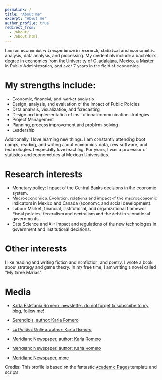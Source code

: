 ```yaml
---
permalink: /
title: "About me"
excerpt: "About me"
author_profile: true
redirect_from: 
  - /about/
  - /about.html
---
```


I am an economist with experience in research, statistical and econometric analysis, data analysis, and processing. My credentials include a bachelor’s degree in economics from the University of Guadalajara, Mexico, a Master in Public Administration, and over 7 years in the field of economics.

# My strengths include:

- Economic, financial, and market analysis
- Design, analysis, and evaluation of the impact of Public Policies
- Data analysis, visualization, and forecasting
- Design and implementation of institutional communication strategies
- Project Management
- Planning, process improvement and problem-solving
- Leadership

Additionally, I love learning new things. I am constantly attending boot camps, reading, and writing about economics, data, new software, and technologies. I especially love teaching. For years, I was a professor of statistics and econometrics at Mexican Universities. 

# Research interests

- Monetary policy: Impact of the Central Banks decisions in the economic system.
- Macroeconomics: Evolution, relations and impact of the macroeconomic indicators in Mexico and Canada (economic and social development).
- Labour Market, financial, institutional, and organizational framewor. Fiscal policies, federalism and centralism and the debt in subnational governments.
- Data Science and AI : Impact and regulations of the new technologies in government and Institutional decisions.

# Other interests

I like reading and writing fiction and nonfiction, and poetry. I wrote a book about strategy and game theory. In my free time, I am writing a novel called "My three Marias". 

# Media

* [Karla Estefania Romero, newsletter. do not forget to subscribe to my blog, follow me! ](https://us3.campaign-archive.com/?e=&u=4e585f2bb3eddeeb14c8150b8&id=9405622d44)

* [Serendipia, author: Karla Romero](https://serendipia.digital/author/karlaromero)

* [La Politica Online, author: Karla Romero](https://www.lapoliticaonline.com.mx/columna/karla-estefania-romero/)

* [Meridiano Newspaper, author: Karla Romero](http://impreso.meridiano.mx/edicion/nayarit/2019/02/27/politica/publicidad/2.pdf) 

* [Meridiano Newspaper, author: Karla Romero](http://impreso.meridiano.mx/edicion/nayarit/2019/03/06/politica/publicidad/2.pdf)

* [Meridiano Newspaper, more](http://impreso.meridiano.mx/)


Credits: This profile is based on the fantastic [Academic Pages](https://academicpages.github.io) template and scripts.
